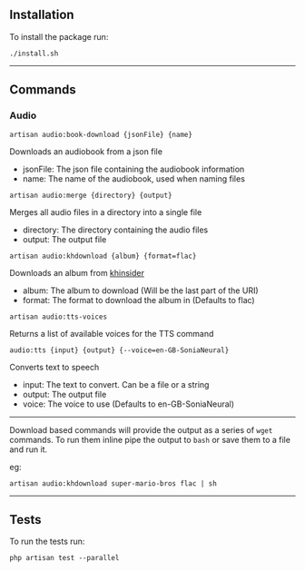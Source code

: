## Installation
To install the package run:
```
./install.sh
```
---
## Commands
### Audio 
```
artisan audio:book-download {jsonFile} {name}
```
Downloads an audiobook from a json file
 - jsonFile: The json file containing the audiobook information
 - name: The name of the audiobook, used when naming files

```
artisan audio:merge {directory} {output}
```
Merges all audio files in a directory into a single file
 - directory: The directory containing the audio files
 - output: The output file

```
artisan audio:khdownload {album} {format=flac}
```
Downloads an album from [khinsider](https://downloads.khinsider.com)
 - album: The album to download (Will be the last part of the URI)
 - format: The format to download the album in (Defaults to flac)

```
artisan audio:tts-voices
```
Returns a list of available voices for the TTS command

```
audio:tts {input} {output} {--voice=en-GB-SoniaNeural}
```
Converts text to speech
 - input: The text to convert. Can be a file or a string
 - output: The output file
 - voice: The voice to use (Defaults to en-GB-SoniaNeural)
----
Download based commands will provide the output as a series of `wget` commands.
To run them inline pipe the output to `bash` or save them to a file and run it.

eg: 
```
artisan audio:khdownload super-mario-bros flac | sh
```
---
## Tests
To run the tests run: 
```
php artisan test --parallel
```
